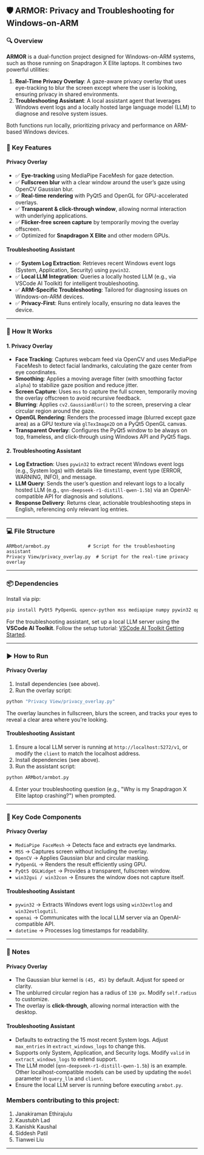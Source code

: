 ## 🛡 ARMOR: Privacy and Troubleshooting for Windows-on-ARM

### 🔍 Overview

**ARMOR** is a dual-function project designed for Windows-on-ARM systems, such as those running on Snapdragon X Elite laptops. It combines two powerful utilities:

1. **Real-Time Privacy Overlay**: A gaze-aware privacy overlay that uses eye-tracking to blur the screen except where the user is looking, ensuring privacy in shared environments.
2. **Troubleshooting Assistant**: A local assistant agent that leverages Windows event logs and a locally hosted large language model (LLM) to diagnose and resolve system issues.

Both functions run locally, prioritizing privacy and performance on ARM-based Windows devices.

### 🎯 Key Features

#### Privacy Overlay
* ✅ **Eye-tracking** using MediaPipe FaceMesh for gaze detection.
* ✅ **Fullscreen blur** with a clear window around the user’s gaze using OpenCV Gaussian blur.
* ✅ **Real-time rendering** with PyQt5 and OpenGL for GPU-accelerated overlays.
* ✅ **Transparent & click-through window**, allowing normal interaction with underlying applications.
* ✅ **Flicker-free screen capture** by temporarily moving the overlay offscreen.
* ✅ Optimized for **Snapdragon X Elite** and other modern GPUs.

#### Troubleshooting Assistant
* ✅ **System Log Extraction**: Retrieves recent Windows event logs (System, Application, Security) using `pywin32`.
* ✅ **Local LLM Integration**: Queries a locally hosted LLM (e.g., via VSCode AI Toolkit) for intelligent troubleshooting.
* ✅ **ARM-Specific Troubleshooting**: Tailored for diagnosing issues on Windows-on-ARM devices.
* ✅ **Privacy-First**: Runs entirely locally, ensuring no data leaves the device.

---

### 🧠 How It Works

#### 1. Privacy Overlay
- **Face Tracking**: Captures webcam feed via OpenCV and uses MediaPipe FaceMesh to detect facial landmarks, calculating the gaze center from eye coordinates.
- **Smoothing**: Applies a moving average filter (with smoothing factor `alpha`) to stabilize gaze position and reduce jitter.
- **Screen Capture**: Uses `mss` to capture the full screen, temporarily moving the overlay offscreen to avoid recursive feedback.
- **Blurring**: Applies `cv2.GaussianBlur()` to the screen, preserving a clear circular region around the gaze.
- **OpenGL Rendering**: Renders the processed image (blurred except gaze area) as a GPU texture via `glTexImage2D` on a PyQt5 OpenGL canvas.
- **Transparent Overlay**: Configures the PyQt5 window to be always on top, frameless, and click-through using Windows API and PyQt5 flags.

#### 2. Troubleshooting Assistant
- **Log Extraction**: Uses `pywin32` to extract recent Windows event logs (e.g., System logs) with details like timestamp, event type (ERROR, WARNING, INFO), and message.
- **LLM Query**: Sends the user’s question and relevant logs to a locally hosted LLM (e.g., `qnn-deepseek-r1-distill-qwen-1.5b`) via an OpenAI-compatible API for diagnosis and solutions.
- **Response Delivery**: Returns clear, actionable troubleshooting steps in English, referencing only relevant log entries.

---

### 💻 File Structure

```text
ARMbot/armbot.py              # Script for the troubleshooting assistant
Privacy View/privacy_overlay.py  # Script for the real-time privacy overlay
```

---

### 📦 Dependencies

Install via pip:

```bash
pip install PyQt5 PyOpenGL opencv-python mss mediapipe numpy pywin32 openai
```

For the troubleshooting assistant, set up a local LLM server using the **VSCode AI Toolkit**. Follow the setup tutorial: [VSCode AI Toolkit Getting Started](https://learn.microsoft.com/en-us/windows/ai/toolkit/toolkit-getting-started?tabs=rest).

---

### ▶ How to Run

#### Privacy Overlay
1. Install dependencies (see above).
2. Run the overlay script:

```bash
python "Privacy View/privacy_overlay.py"
```

The overlay launches in fullscreen, blurs the screen, and tracks your eyes to reveal a clear area where you’re looking.

#### Troubleshooting Assistant
1. Ensure a local LLM server is running at `http://localhost:5272/v1`, or modify the `client` to match the localhost address.
2. Install dependencies (see above).
3. Run the assistant script:

```bash
python ARMbot/armbot.py
```

4. Enter your troubleshooting question (e.g., "Why is my Snapdragon X Elite laptop crashing?") when prompted.

---

### 🧩 Key Code Components

#### Privacy Overlay
* `MediaPipe FaceMesh` → Detects face and extracts eye landmarks.
* `MSS` → Captures screen without including the overlay.
* `OpenCV` → Applies Gaussian blur and circular masking.
* `PyOpenGL` → Renders the result efficiently using GPU.
* `PyQt5 QGLWidget` → Provides a transparent, fullscreen window.
* `win32gui / win32con` → Ensures the window does not capture itself.

#### Troubleshooting Assistant
* `pywin32` → Extracts Windows event logs using `win32evtlog` and `win32evtlogutil`.
* `openai` → Communicates with the local LLM server via an OpenAI-compatible API.
* `datetime` → Processes log timestamps for readability.

---

### 📌 Notes

#### Privacy Overlay
* The Gaussian blur kernel is `(45, 45)` by default. Adjust for speed or clarity.
* The unblurred circular region has a radius of `130 px`. Modify `self.radius` to customize.
* The overlay is **click-through**, allowing normal interaction with the desktop.

#### Troubleshooting Assistant
* Defaults to extracting the 15 most recent System logs. Adjust `max_entries` in `extract_windows_logs` to change this.
* Supports only System, Application, and Security logs. Modify `valid` in `extract_windows_logs` to extend support.
* The LLM model (`qnn-deepseek-r1-distill-qwen-1.5b`) is an example. Other localhost-compatible models can be used by updating the `model` parameter in `query_llm` and `client`.
* Ensure the local LLM server is running before executing `armbot.py`.

### Members contributing to this project:
1.   Janakiraman Ethirajulu
2.   Kaustubh Lad
3.   Kanishk Kaushal
4.   Siddesh Patil
5.   Tianwei Liu


---
